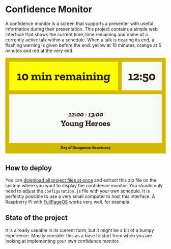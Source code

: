 # Confidence Monitor

A confidence monitor is a screen that supports a presenter with useful information during their presentation. This project contains a simple web interface that shows the current time, time remaining and name of a currently active talk within a schedule. When a talk is nearing its end, a flashing warning is given before the end: yellow at 10 minutes, orange at 5 minutes and red at the very end.

![Interface example](./img/screenshot.png)

## How to deploy

You can [download all project files at once](https://github.com/Glodenox/confidence-monitor/archive/master.zip) and extract this zip file on the system where you want to display the confidence monitor. You should only need to adjust the `configuration.js` file with your own schedule. It is perfectly possible to use a very small computer to host this interface. A Raspberry Pi with [FullPageOS](https://github.com/guysoft/FullPageOS) works very well, for example.

## State of the project

It is already useable in its current form, but it might be a bit of a bumpy experience. Mostly consider this as a base to start from when you are looking at implementing your own confidence monitor.
